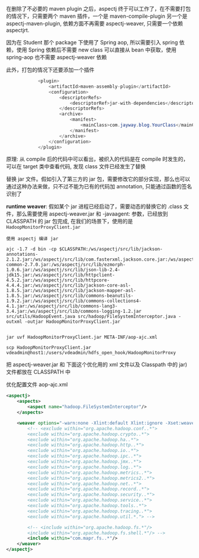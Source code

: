 在删除了不必要的 maven plugin 之后，aspectj 终于可以工作了，在不需要打包的情况下，只需要两个 maven 插件，一个是 maven-compile-plugin 另一个是 aspectj-maven-plugin, 依赖方面不再需要 aspectj-weaver, 只需要一个依赖 aspectjrt.

因为在 Student 那个 package 下使用了 Spring aop, 所以需要引入 spring 依赖，使用 Spring 依赖后不需要 new class 可以直接从 bean 中获取，使用 spring-aop 也不需要 aspectj-weaver 依赖

此外，打包的情况下还要添加一个插件

```java
            <plugin>
                <artifactId>maven-assembly-plugin</artifactId>
                <configuration>
                    <descriptorRefs>
                        <descriptorRef>jar-with-dependencies</descriptorRef>
                    </descriptorRefs>
                    <archive>
                        <manifest>
                            <mainClass>com.jayway.blog.YourClass</mainClass>
                        </manifest>
                    </archive>
                </configuration>
            </plugin>

```

原理: 从 compile 后的代码中可以看出，被织入的代码是在 compile 时发生的，可以在 target 类中查看代码, 发现 class 文件已经发生了替换

替换 jar 文件。假如引入了第三方的 jar 包，需要修改它的部分实现，那么也可以通过这种办法来做，只不过不能为已有的代码加 annotation, 只能通过函数的签名识别了

**runtime weaver**:
假如某个 jar 进程已经启动了，需要动态的替换它的 .class 文件，那么需要使用 aspectj-weaver.jar 和 -javaagent: 参数，已经放到 CLASSPATH 的 jar 包完成, 在我们的场景下，使用的是 `HadoopMonitorProxyClient.jar`

```shell
使用 aspectj 编译 jar

ajc -1.7 -d bin -cp $CLASSPATH:/ws/aspectj/src/lib/jackson-annotations-2.1.2.jar:/ws/aspectj/src/lib/com.fasterxml.jackson.core.jar:/ws/aspectj/src/lib/com.fasterxml.jackson.databind.jar:/ws/aspectj/src/lib/hadoop-common-2.7.0.jar:/ws/aspectj/src/lib/ezmorph-1.0.6.jar:/ws/aspectj/src/lib/json-lib-2.4-jdk15.jar:/ws/aspectj/src/lib/httpclient-4.5.2.jar:/ws/aspectj/src/lib/httpcore-4.4.4.jar:/ws/aspectj/src/lib/jackson-core-asl-1.8.5.jar:/ws/aspectj/src/lib/jackson-mapper-asl-1.8.5.jar:/ws/aspectj/src/lib/commons-beanutils-1.9.2.jar:/ws/aspectj/src/lib/commons-collections4-4.1.jar:/ws/aspectj/src/lib/commons-lang3-3.4.jar:/ws/aspectj/src/lib/commons-logging-1.2.jar src/utils/HadoopEvent.java src/hadoop/FileSystemInterceptor.java -outxml -outjar HadoopMonitorProxyClient.jar


jar uvf HadoopMonitorProxyClient.jar META-INF/aop-ajc.xml

scp HadoopMonitorProxyClient.jar vdeadmin@host1:/users/vdeadmin/hdfs_open_hook/HadoopMonitorProxy
```

把 aspectj-weaver.jar 和 下面这个优化用的 xml 文件以及 Classpath 中的 jar) 文件都放在 CLASSPATH 中

优化配置文件 aop-ajc.xml

```xml
<aspectj>
	<aspects>
		<aspect name="hadoop.FileSystemInterceptor"/>
	</aspects>

	<weaver options="-warn:none -Xlint:default Xlint:ignore -Xset:weaveJavaxPackages=true -Xset:weaveJavaPackages=true">
		<!-- <exclude within="org.apache.hadoop.conf..*">
		<exclude within="org.apache.hadoop.crypto..*">
		<exclude within="org.apache.hadoop.ha..*">
		<exclude within="org.apache.hadoop.http..*">
		<exclude within="org.apache.hadoop.io..*">	
		<exclude within="org.apache.hadoop.ipc..*">
		<exclude within="org.apache.hadoop.jmx..*">
		<exclude within="org.apache.hadoop.log..*">
		<exclude within="org.apache.hadoop.metrics..*">
		<exclude within="org.apache.hadoop.metrics2..*">
		<exclude within="org.apache.hadoop.net..*">	
		<exclude within="org.apache.hadoop.record..*">
		<exclude within="org.apache.hadoop.security..*">
		<exclude within="org.apache.hadoop.service..*">			
		<exclude within="org.apache.hadoop.tools..*">
		<exclude within="org.apache.hadoop.tracing..*">
		<exclude within="org.apache.hadoop.util.*."> -->

		<!-- <include within="org.apache.hadoop.fs.*"/>
		<include within="org.apache.hadoop.fs.shell.*"/> -->
		<include within="com.mapr.fs..*"/>
	</weaver>	
</aspectj>
```